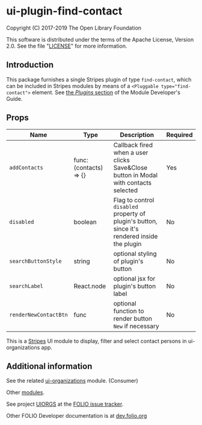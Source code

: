 # ui-plugin-find-contact

Copyright (C) 2017-2019 The Open Library Foundation

This software is distributed under the terms of the Apache License,
Version 2.0. See the file "[LICENSE](LICENSE)" for more information.

## Introduction

This package furnishes a single Stripes plugin of type `find-contact`,
which can be included in Stripes modules by means of a `<Pluggable
type="find-contact">` element. See [the *Plugins*
section](https://github.com/folio-org/stripes-core/blob/master/doc/dev-guide.md#plugins)
of the Module Developer's Guide.

## Props

| Name | Type | Description | Required |
--- | --- | --- | --- |
| `addContacts` | func: (contacts) => {} | Callback fired when a user clicks Save&Close button in Modal with contacts selected | Yes |
| `disabled` | boolean | Flag to control `disabled` property of plugin's button, since it's rendered inside the plugin | No |
| `searchButtonStyle` | string | optional styling of plugin's button | No |
| `searchLabel` | React.node | optional jsx for plugin's button label | No |
| `renderNewContactBtn` | func | optional function to render button `New` if necessary | No |

This is a [Stripes](https://github.com/folio-org/stripes-core/) UI module to display, filter and select contact persons in ui-organizations app.

## Additional information

See the related [ui-organizations](https://github.com/folio-org/ui-organizations) module. (Consumer)

Other [modules](https://dev.folio.org/source-code/#client-side).

See project [UIORGS](https://issues.folio.org/browse/UIORGS)
at the [FOLIO issue tracker](https://dev.folio.org/guidelines/issue-tracker).

Other FOLIO Developer documentation is at [dev.folio.org](https://dev.folio.org/)
